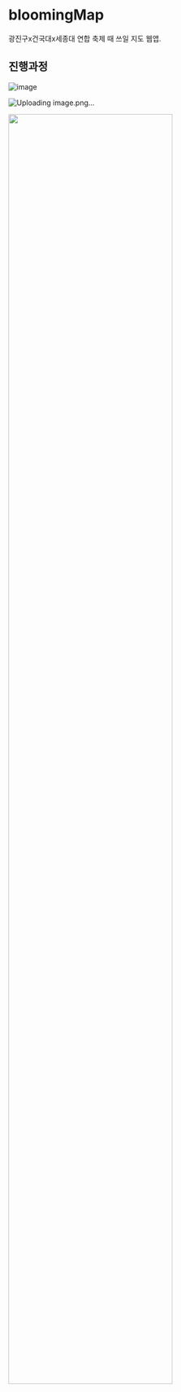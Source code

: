 # bloomingMap

광진구x건국대x세종대 연합 축제 때 쓰일 지도 웹앱.

## 진행과정

![image](https://github.com/B-SeungJin/bloomingMap/assets/96096917/bf024ab4-d217-475e-9f01-6c0779660fcf)

![Uploading image.png…]()

<img width="80%" src="https://github.com/B-SeungJin/bloomingMap/issues/1#issue-2015856433"/>

